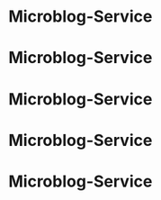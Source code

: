 # Microblog-Service
# Microblog-Service
# Microblog-Service
# Microblog-Service
# Microblog-Service
